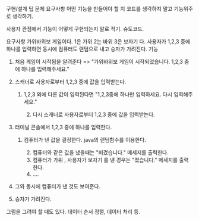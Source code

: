구현/설계 팁
문제 요구사항 어떤 기능을 만들어야 할 지 코드를 생각하지 말고 기능위주로 생각하기.

사용자 관점에서 기능이 어떻게 구현되는지 말로 적기. 슈도코드.

요구사항 가위바위보 게임이다. 1은 가위 2는 바위 3은 보자기 다. 사용자가 1,2,3 중에 하나를 입력하면 동시에 컴퓨터도 랜덤으로 내고 승자가 가려진다. 기능

1. 처음 게임이 시작됨을 알려준다 => "가위바위보 게임이 시작되었습니다. 1,2,3 중에 하나를 입력해주세요."
2. 스캐너로 사용자로부터 1,2,3 중에 값을 입력받는다.
    
    1. 1,2,3 외에 다른 값이 입력된다면 "1,2,3중에 하나만 입력하세요. 다시 입력해주세요."
        
        2. 다시 스캐너로 사용자로부터 1,2,3 중에 값을 입력받는다.
        
    
3. 터미널 콘솔에서 1,2,3 중에 하나를 입력한다.
    
    1. 컴퓨터가 낸 값을 결정한다. java의 랜덤함수를 이용한다.
        
        2. 컴퓨터와 같은 값을 냈을때는 "비겼습니다." 메세지를 출력한다.
        3. 컴퓨터가 가위 , 사용자가 보자기 를 낸 경우는 "졌습니다." 메세지를 출력한다.
        4. ....
        
    
4. 그와 동시에 컴퓨터가 낸 것도 보여준다.
5. 승자가 가려진다.

그림을 그려야 할 때도 있다. 데이터 순서 정렬, 데이터 처리 등.